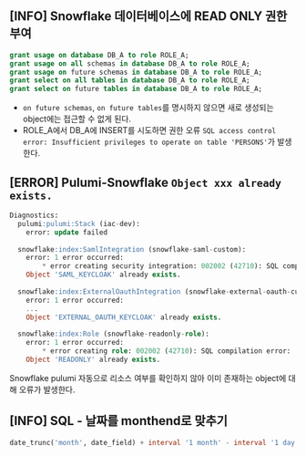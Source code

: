 ## [INFO] Snowflake 데이터베이스에 READ ONLY 권한 부여

```sql
grant usage on database DB_A to role ROLE_A;
grant usage on all schemas in database DB_A to role ROLE_A;
grant usage on future schemas in database DB_A to role ROLE_A;
grant select on all tables in database DB_A to role ROLE_A;
grant select on future tables in database DB_A to role ROLE_A;
```
- `on future schemas`, `on future tables`를 명시하지 않으면 새로 생성되는 object에는 접근할 수 없게 된다.
- ROLE_A에서 DB_A에 INSERT를 시도하면 권한 오류 `SQL access control error: Insufficient privileges to operate on table 'PERSONS'`가 발생한다.

## [ERROR] Pulumi-Snowflake `Object xxx already exists.`
```sql
Diagnostics:
  pulumi:pulumi:Stack (iac-dev):
    error: update failed
 
  snowflake:index:SamlIntegration (snowflake-saml-custom):
    error: 1 error occurred:
    	* error creating security integration: 002002 (42710): SQL compilation error:
    Object 'SAML_KEYCLOAK' already exists.
 
  snowflake:index:ExternalOauthIntegration (snowflake-external-oauth-custom):
    error: 1 error occurred:
	...
    Object 'EXTERNAL_OAUTH_KEYCLOAK' already exists.
 
  snowflake:index:Role (snowflake-readonly-role):
    error: 1 error occurred:
    	* error creating role: 002002 (42710): SQL compilation error:
    Object 'READONLY' already exists.
```
Snowflake pulumi 자동으로 리소스 여부를 확인하지 않아 이미 존재하는 object에 대해 오류가 발생한다.

## [INFO] SQL - 날짜를 monthend로 맞추기
```sql
date_trunc('month', date_field) + interval '1 month' - interval '1 day'
```
